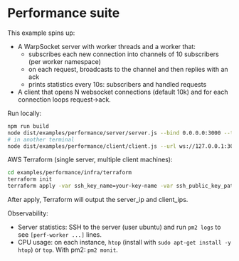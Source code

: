 # Performance suite

This example spins up:
- A WarpSocket server with worker threads and a worker that:
  - subscribes each new connection into channels of 10 subscribers (per worker namespace)
  - on each request, broadcasts to the channel and then replies with an ack
  - prints statistics every 10s: subscribers and handled requests
- A client that opens N websocket connections (default 10k) and for each connection loops request->ack.

Run locally:

```sh
npm run build
node dist/examples/performance/server/server.js --bind 0.0.0.0:3000 --threads $(nproc)
# in another terminal
node dist/examples/performance/client/client.js --url ws://127.0.0.1:3000 --conns 10000
```

AWS Terraform (single server, multiple client machines):

```sh
cd examples/performance/infra/terraform
terraform init
terraform apply -var ssh_key_name=your-key-name -var ssh_public_key_path=~/.ssh/your-key.pub
```

After apply, Terraform will output the server_ip and client_ips.

Observability:
- Server statistics: SSH to the server (user ubuntu) and run `pm2 logs` to see `[perf-worker ...]` lines.
- CPU usage: on each instance, `htop` (install with `sudo apt-get install -y htop`) or `top`. With pm2: `pm2 monit`.
